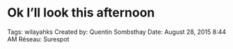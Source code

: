 # Ok I’ll look this afternoon

Tags: wilayahks
Created by: Quentin Sombsthay
Date: August 28, 2015 8:44 AM
Réseau: Surespot
